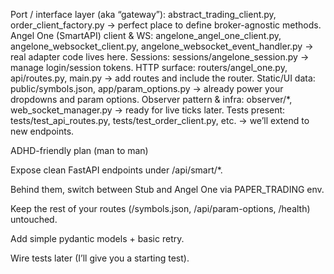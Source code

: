 Port / interface layer (aka “gateway”): abstract_trading_client.py, order_client_factory.py → perfect place to define broker-agnostic methods.
Angel One (SmartAPI) client & WS: angelone_angel_one_client.py, angelone_websocket_client.py, angelone_websocket_event_handler.py → real adapter code lives here.
Sessions: sessions/angelone_session.py → manage login/session tokens.
HTTP surface: routers/angel_one.py, api/routes.py, main.py → add routes and include the router.
Static/UI data: public/symbols.json, app/param_options.py → already power your dropdowns and param options.
Observer pattern & infra: observer/*, web_socket_manager.py → ready for live ticks later.
Tests present: tests/test_api_routes.py, tests/test_order_client.py, etc. → we’ll extend to new endpoints.


ADHD-friendly plan (man to man)

Expose clean FastAPI endpoints under /api/smart/*.

Behind them, switch between Stub and Angel One via PAPER_TRADING env.

Keep the rest of your routes (/symbols.json, /api/param-options, /health) untouched.

Add simple pydantic models + basic retry.

Wire tests later (I’ll give you a starting test).